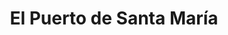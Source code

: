 ---
title: El Puerto de Santa María
url: /el-puerto-de-santa-maria/
latitude: 36.597
longitude: -6.24
---